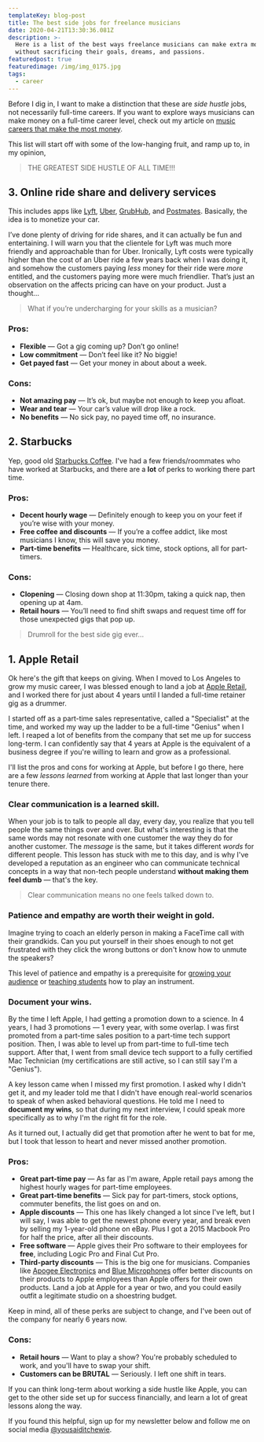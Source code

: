 ```yaml
---
templateKey: blog-post
title: The best side jobs for freelance musicians
date: 2020-04-21T13:30:36.081Z
description: >-
  Here is a list of the best ways freelance musicians can make extra money
  without sacrificing their goals, dreams, and passions.
featuredpost: true
featuredimage: /img/img_0175.jpg
tags:
  - career
---
```

Before I dig in, I want to make a distinction that these are *side hustle* jobs, not necessarily full-time careers. If you want to explore ways musicians can make money on a full-time career level, check out my article on [music careers that make the most money](https://www.yousaiditchewie.com/blog/music-careers-that-make-the-most-money/).

This list will start off with some of the low-hanging fruit, and ramp up to, in my opinion,

>THE GREATEST SIDE HUSTLE OF ALL TIME!!!

## 3. Online ride share and delivery services

This includes apps like [Lyft](https://www.lyft.com/), [Uber](https://www.uber.com/), [GrubHub](https://www.grubhub.com/), and [Postmates](https://postmates.com/). Basically, the idea is to monetize your car. 

I’ve done plenty of driving for ride shares, and it can actually be fun and entertaining. I will warn you that the clientele for Lyft was much more friendly and approachable than for Uber.  Ironically, Lyft costs were typically higher than the cost of an Uber ride a few years back when I was doing it, and somehow the customers paying *less* money for their ride were *more* entitled, and the customers paying more were much friendlier. That’s just an observation on the affects pricing can have on your product. Just a thought...

>What if you’re undercharging for your skills as a musician?

### Pros:
* **Flexible** — Got a gig coming up? Don’t go online!
* **Low commitment** — Don’t feel like it? No biggie!
* **Get payed fast** — Get your money in about about a week.


### Cons:
* **Not amazing pay** — It’s ok, but maybe not enough to keep you afloat.
* **Wear and tear** — Your car’s value will drop like a rock.
* **No benefits** — No sick pay, no payed time off, no insurance.

## 2. Starbucks

Yep, good old [Starbucks Coffee](https://www.starbucks.com/careers/). I've had a few friends/roommates who have worked at Starbucks, and there are a **lot** of perks to working there part time.

### Pros:
* **Decent hourly wage** — Definitely enough to keep you on your feet if you’re wise with your money.
* **Free coffee and discounts** — If you’re a coffee addict, like most musicians I know, this will save you money.
* **Part-time benefits** — Healthcare, sick time, stock options, all for part-timers.

### Cons:
* **Clopening** — Closing down shop at 11:30pm, taking a quick nap, then opening up at 4am.
* **Retail hours** — You’ll need to find shift swaps and request time off for those unexpected gigs that pop up.

>Drumroll for the best side gig ever...

## 1. Apple Retail

Ok here's the gift that keeps on giving. When I moved to Los Angeles to grow my music career, I was blessed enough to land a job at [Apple Retail](https://www.apple.com/jobs/us/retail.html), and I worked there for just about 4 years until I landed a full-time retainer gig as a drummer.

I started off as a part-time sales representative, called a "Specialist" at the time, and worked my way up the ladder to be a full-time "Genius" when I left. I reaped a lot of benefits from the company that set me up for success long-term. I can confidently say that 4 years at Apple is the equivalent of a business degree if you're willing to learn and grow as a professional.

I'll list the pros and cons for working at Apple, but before I go there, here are a few *lessons learned* from working at Apple that last longer than your tenure there.

### Clear communication is a learned skill.

When your job is to talk to people all day, every day, you realize that you tell people the same things over and over. But what's interesting is that the same words may not resonate with one customer the way they do for another customer. The *message* is the same, but it takes different *words* for different people. This lesson has stuck with me to this day, and is why I've developed a reputation as an engineer who can communicate technical concepts in a way that non-tech people understand **without making them feel dumb** — that's the key.

>Clear communication means no one feels talked down to.

### Patience and empathy are worth their weight in gold.

Imagine trying to coach an elderly person in making a FaceTime call with their grandkids. Can you put yourself in their shoes enough to not get frustrated with they click the wrong buttons or don't know how to unmute the speakers?

This level of patience and empathy is a prerequisite for [growing your audience](/blog/how-musicians-can-grow-their-audience-with-content-marketing/) or [teaching students](/blog/how-to-make-money-as-a-music-teacher/) how to play an instrument. 

### Document your wins.

By the time I left Apple, I had getting a promotion down to a science. In 4 years, I had 3 promotions — 1 every year, with some overlap. I was first promoted from a part-time sales position to a part-time tech support position. Then, I was able to level up from part-time to full-time tech support.  After that, I went from small device tech support to a fully certified Mac Technician (my certifications are still active, so I can still say I'm a "Genius").

A key lesson came when I missed my first promotion. I asked why I didn't get it, and my leader told me that I didn't have enough real-world scenarios to speak of when asked behavioral questions. He told me I need to **document my wins**, so that during my next interview, I could speak more specifically as to why I'm the right fit for the role.

As it turned out, I actually did get that promotion after he went to bat for me, but I took that lesson to heart and never missed another promotion. 

### Pros:

* **Great part-time pay** — As far as I'm aware, Apple retail pays among the highest hourly wages for part-time employees.
* **Great part-time benefits** — Sick pay for part-timers, stock options, commuter benefits, the list goes on and on.
* **Apple discounts** — This one has likely changed a lot since I've left, but I will say, I was able to get the newest phone every year, and break even by selling my 1-year-old phone on eBay.  Plus I got a 2015 Macbook Pro for half the price, after all their discounts.
* **Free software** — Apple gives their Pro software to their employees for **free**, including Logic Pro and Final Cut Pro.
* **Third-party discounts** — This is the big one for musicians. Companies like [Apogee Electronics](https://apogeedigital.com/) and [Blue Microphones](https://www.bluedesigns.com/) offer better discounts on their products to Apple employees than Apple offers for their own products. Land a job at Apple for a year or two, and you could easily outfit a legitimate studio on a shoestring budget.

Keep in mind, all of these perks are subject to change, and I've been out of the company for nearly 6 years now.

### Cons:

* **Retail hours** — Want to play a show? You're probably scheduled to work, and you'll have to swap your shift.
* **Customers can be BRUTAL** — Seriously. I left one shift in tears.

If you can think long-term about working a side hustle like Apple, you can get to the other side set up for success financially, and learn a lot of great lessons along the way.

If you found this helpful, sign up for my newsletter below and follow me on social media [@yousaiditchewie](https://instagram.com/yousaiditchewie).
